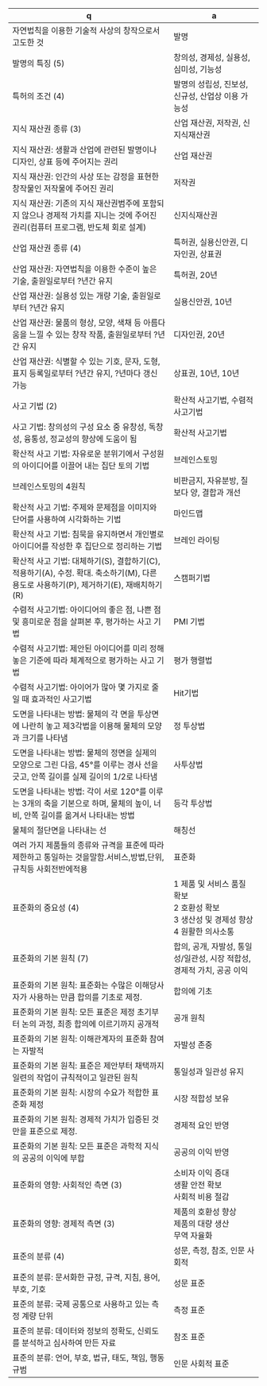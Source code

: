  q  | a
--- | ---
자연법칙을 이용한 기술적 사상의 창작으로서 고도한 것		| 발명
발명의 특징 (5)		| 창의성, 경제성, 실용성, 심미성, 기능성
특허의 조건 (4)		| 발명의 성립성, 진보성, 신규성, 산업상 이용 가능성
지식 재산권 종류 (3)	| 산업 재산권, 저작권, 신지식재산권
지식 재산권: 생활과 산업에 관련된 발명이나 디자인, 상표 등에 주어지는 권리		| 산업 재산권
지식 재산권: 인간의 사상 또는 감정을 표현한 창작물인 저작물에 주어진 권리		| 저작권
지식 재산권: 기존의 지식 재산권범주에 포함되지 않으나 경제적 가치를 지니는 것에 주어진 권리(컴퓨터 프로그램, 반도체 회로 설계)		| 신지식재산권
산업 재산권 종류 (4)	| 특허권, 실용신안권, 디자인권, 상표권
산업 재산권: 자연법칙을 이용한 수준이 높은 기술, 출원일로부터 ?년간 유지		| 특허권, 20년
산업 재산권: 실용성 있는 개량 기술, 출원일로부터 ?년간 유지			| 실용신안권, 10년
산업 재산권: 물품의 형상, 모양, 색채 등 아름다움을 느낄 수 있는 창작 작품, 출원일로부터 ?년간 유지	| 디자인권, 20년
산업 재산권: 식별할 수 있는 기호, 문자, 도형, 표지 등록일로부터 ?년간 유지, ?년마다 갱신 가능		| 상표권, 10년, 10년
사고 기법 (2)		| 확산적 사고기법, 수렴적 사고기법
사고 기법: 창의성의 구성 요소 중 유창성, 독창성, 융통성, 정교성의 향상에 도움이 됨	| 확산적 사고기법
확산적 사고 기법: 자유로운 분위기에서 구성원의 아이디어를 이끌어 내는 집단 토의 기법	| 브레인스토밍
브레인스토밍의 4원칙		| 비판금지, 자유분방, 질보다 양, 결합과 개선
확산적 사고 기법: 주제와 문제점을 이미지와 단어를 사용하여 시각화하는 기법		| 마인드맵
확산적 사고 기법: 침묵을 유지하면서 개인별로 아이디어를 작성한 후 집단으로 정리하는 기법	| 브레인 라이팅
확산적 사고 기법: 대체하기(S), 결합하기(C), 적용하기(A), 수정. 확대. 축소하기(M), 다른 용도로 사용하기(P), 제거하기(E), 재배치하기(R)		| 스캠퍼기법
수렴적 사고기법: 아이디어의 좋은 점, 나쁜 점 및 흥미로운 점을 살펴본 후, 평가하는 사고 기법	| PMI 기법
수렴적 사고기법: 제안된 아이디어를 미리 정해놓은 기준에 따라 체계적으로 평가하는 사고 기법	| 평가 행렬법
수렴적 사고기법: 아이어가 많아 몇 가지로 줄일 때 효과적인 사고기법		| Hit기법
도면을 나타내는 방법: 물체의 각 면을 투상면에 나란히 놓고 제3각법을 이용해 물체의 모양과 크기를 나타냄	| 정 투상법
도면을 나타내는 방법: 물체의 정면을 실제의 모양으로 그린 다음, 45°를 이루는 경사 선을 긋고, 안쪽 길이를 실제 길이의 1/2로 나타냄	| 사투상법
도면을 나타내는 방법: 각이 서로 120°를 이루는 3개의 축을 기본으로 하며, 물체의 높이, 너비, 안쪽 길이를 옮겨서 나타내는 방법		| 등각 투상법
물체의 절단면을 나타내는 선	| 해칭선
여러 가지 제품들의 종류와 규격을 표준에 따라 제한하고 통일하는 것을말함.서비스,방법,단위,규칙등 사회전반에적용	| 표준화
표준화의 중요성 (4)	| 1 제품 및 서비스 품질 확보<br/>2 호환성 확보<br/>3 생산성 및 경제성 향상<br/>4 원활한 의사소통
표준화의 기본 원칙 (7)	| 합의, 공개, 자발성, 통일성/일관성, 시장 적합성, 경제적 가치, 공공 이익
표준화의 기본 원칙: 표준화는 수많은 이해당사자가 사용하는 만큼 합의를 기초로 제정.	| 합의에 기초
표준화의 기본 원칙: 모든 표준은 제정 초기부터 논의 과정, 최종 합의에 이르기까지 공개적		| 공개 원칙
표준화의 기본 원칙: 이해관계자의 표준화 참여는 자발적		| 자발성 존중
표준화의 기본 원칙: 표준은 제안부터 채택까지 일련의 작업이 규칙적이고 일관된 원칙	| 통일성과 일관성 유지
표준화의 기본 원칙: 시장의 수요가 적합한 표준화 제정		| 시장 적합성 보유
표준화의 기본 원칙: 경제적 가치가 입증된 것만을 표준으로 제정.		| 경제적 요인 반영
표준화의 기본 원칙: 모든 표준은 과학적 지식의 공공의 이익에 부합		| 공공의 이익 반영
표준화의 영향: 사회적인 측면 (3)		| 소비자 이익 증대<br/>생활 안전 확보<br/>사회적 비용 절감 
표준화의 영향: 경제적 측면 (3)			| 제품의 호환성 향상<br/>제품의 대량 생산<br/>무역 자율화
표준의 분류 (4)		| 성문, 측정, 참조, 인문 사회적
표준의 분류: 문서화한 규정, 규격, 지침, 용어, 부호, 기호		| 성문 표준
표준의 분류: 국제 공통으로 사용하고 있는 측정 계량 단위			| 측정 표준
표준의 분류: 데이터와 정보의 정확도, 신뢰도를 분석하고 심사하여 만든 자료	| 참조 표준
표준의 분류: 언어, 부호, 법규, 태도, 책임, 행동 규범		| 인문 사회적 표준
